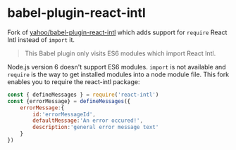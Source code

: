 # babel-plugin-react-intl

Fork of [yahoo/babel-plugin-react-intl](https://github.com/yahoo/babel-plugin-react-intl ) which adds support for `require` React Intl instead of `import` it.

> This Babel plugin only visits ES6 modules which import React Intl.

Node.js version 6 doesn't support ES6 modules. `import` is not available and `require` is the way to get installed modules into a node module file.
This fork enables you to require the react-intl package:

```js
const { defineMessages } = require('react-intl')
const {errorMessage} = defineMessages({
    errorMessage:{
        id:'errorMessageId',
        defaultMessage:'An error occured!',
        description:'general error message text'
    }
})
```

